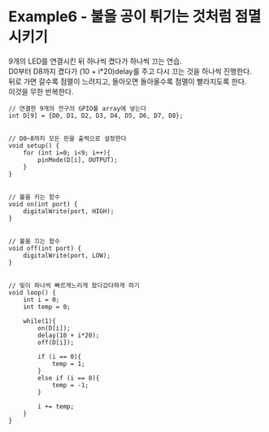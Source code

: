 Example6 - 불을 공이 튀기는 것처럼 점멸시키기
=============================================

9개의 LED를 연결시킨 뒤 하나씩 켰다가 하나씩 끄는 연습.  
D0부터 D8까지 켰다가 (10 + i\*20)delay룰 주고 다시 끄는 것을 하나씩 진행한다.  
뒤로 가면 갈수록 점멸이 느려지고, 돌아오면 돌아올수록 점멸이 빨라지도록 한다.  
이것을 무한 반복한다.  

~~~
// 연결한 9개의 전구의 GPIO를 array에 넣는다
int D[9] = {D0, D1, D2, D3, D4, D5, D6, D7, D8};


// D0~8까지 모든 핀을 출력으로 설정한다
void setup() {
	for (int i=0; i<9; i++){
		pinMode(D[i], OUTPUT);
	}
}


// 불을 키는 함수
void on(int port) {
	digitalWrite(port, HIGH);
}


// 불을 끄는 함수
void off(int port) {
	digitalWrite(port, LOW);
}


// 빛이 하나씩 빠르게느리게 왔다갔다하게 하기
void loop() {
	int i = 0;
	int temp = 0;

	while(1){
		on(D[i]);
		delay(10 + i*20);
		off(D[i]);

		if (i == 0){
			temp = 1;
		}
		else if (i == 8){
			temp = -1;
		}

		i += temp;
	}
}
~~~
